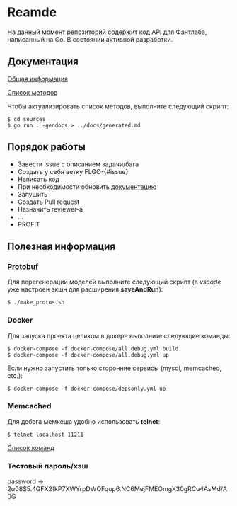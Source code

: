 # Reamde

На данный момент репозиторий содержит код API для Фантлаба, написанный на Go. В состоянии активной разработки.

## Документация

[Общая информация](docs/common.md)

[Список методов](docs/generated.md)

Чтобы актуализировать список методов, выполните следующий скрипт:
```console
$ cd sources
$ go run . -gendocs > ../docs/generated.md
```

## Порядок работы

- Завести issue с описанием задачи/бага
- Создать у себя ветку FLGO-{#issue}
- Написать код
- При необходимости обновить [документацию](#документация)
- Запушить
- Создать Pull request
- Назначить reviewer-а
- ...
- PROFIT

## Полезная информация

### [Protobuf](https://github.com/golang/protobuf)

Для перегенерации моделей выполните следующий скрипт (в *vscode* уже настроен экшн для расширения **saveAndRun**):

```console
$ ./make_protos.sh
```

### Docker

Для запуска проекта целиком в докере выполните следующие команды:

```console
$ docker-compose -f docker-compose/all.debug.yml build
$ docker-compose -f docker-compose/all.debug.yml up
```

Если нужно запустить только сторонние сервисы (mysql, memcached, etc.):

```console
$ docker-compose -f docker-compose/depsonly.yml up
```

### Memcached

Для дебага мемкеша удобно использовать **telnet**:

```console
$ telnet localhost 11211
```

[Список команд](https://github.com/memcached/memcached/wiki/Commands)

### Тестовый пароль/хэш

password -> $2a$08$5.4GFX2fkP7XWYrpDWQFqup6.NC6MejFMEOmgX30gRCu4AsMd/A0G
